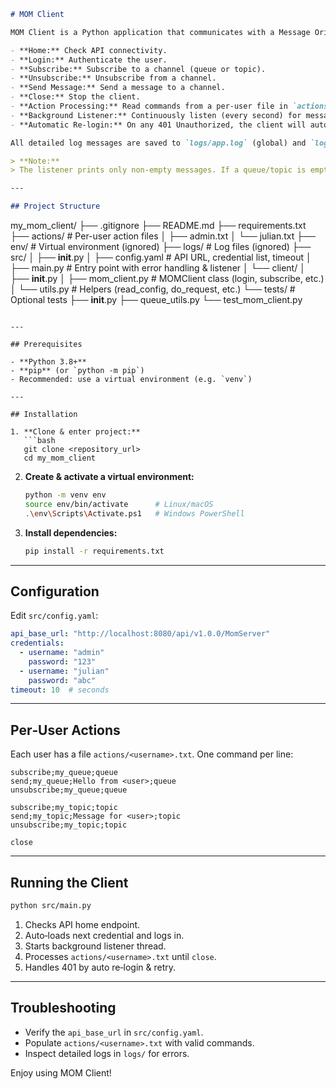 ```markdown
# MOM Client

MOM Client is a Python application that communicates with a Message Oriented Middleware (MOM) API. The client supports various operations for both topics and queues, including:

- **Home:** Check API connectivity.  
- **Login:** Authenticate the user.  
- **Subscribe:** Subscribe to a channel (queue or topic).  
- **Unsubscribe:** Unsubscribe from a channel.  
- **Send Message:** Send a message to a channel.  
- **Close:** Stop the client.  
- **Action Processing:** Read commands from a per‑user file in `actions/<username>.txt`.  
- **Background Listener:** Continuously listen (every second) for messages on all subscribed channels.  
- **Automatic Re‑login:** On any 401 Unauthorized, the client will auto re‑authenticate and retry the failed request.  

All detailed log messages are saved to `logs/app.log` (global) and `logs/<username>.log` (per user). The terminal shows only the response messages in color.

> **Note:**  
> The listener prints only non‑empty messages. If a queue/topic is empty, no output appears.

---

## Project Structure

```
my_mom_client/
├── .gitignore
├── README.md
├── requirements.txt
├── actions/                  # Per-user action files
│   ├── admin.txt
│   └── julian.txt
├── env/                      # Virtual environment (ignored)
├── logs/                     # Log files (ignored)
├── src/
│   ├── __init__.py
│   ├── config.yaml           # API URL, credential list, timeout
│   ├── main.py               # Entry point with error handling & listener
│   └── client/
│       ├── __init__.py
│       ├── mom_client.py     # MOMClient class (login, subscribe, etc.)
│       └── utils.py          # Helpers (read_config, do_request, etc.)
└── tests/                    # Optional tests
    ├── __init__.py
    ├── queue_utils.py
    └── test_mom_client.py
```

---

## Prerequisites

- **Python 3.8+**  
- **pip** (or `python -m pip`)  
- Recommended: use a virtual environment (e.g. `venv`)

---

## Installation

1. **Clone & enter project:**
   ```bash
   git clone <repository_url>
   cd my_mom_client
   ```

2. **Create & activate a virtual environment:**
   ```bash
   python -m venv env
   source env/bin/activate      # Linux/macOS
   .\env\Scripts\Activate.ps1   # Windows PowerShell
   ```

3. **Install dependencies:**
   ```bash
   pip install -r requirements.txt
   ```

---

## Configuration

Edit `src/config.yaml`:

```yaml
api_base_url: "http://localhost:8080/api/v1.0.0/MomServer"
credentials:
  - username: "admin"
    password: "123"
  - username: "julian"
    password: "abc"
timeout: 10  # seconds
```

---

## Per‑User Actions

Each user has a file `actions/<username>.txt`. One command per line:

```
subscribe;my_queue;queue
send;my_queue;Hello from <user>;queue
unsubscribe;my_queue;queue

subscribe;my_topic;topic
send;my_topic;Message for <user>;topic
unsubscribe;my_topic;topic

close
```

---

## Running the Client

```bash
python src/main.py
```

1. Checks API home endpoint.  
2. Auto‑loads next credential and logs in.  
3. Starts background listener thread.  
4. Processes `actions/<username>.txt` until `close`.  
5. Handles 401 by auto re‑login & retry.  

---

## Troubleshooting

- Verify the `api_base_url` in `src/config.yaml`.  
- Populate `actions/<username>.txt` with valid commands.  
- Inspect detailed logs in `logs/` for errors.  

Enjoy using MOM Client!  
```